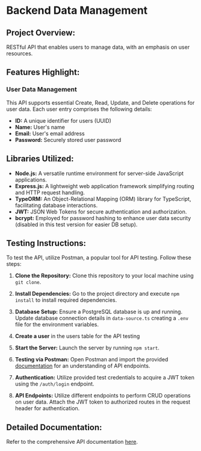 # Backend Data Management

## Project Overview:

RESTful API that enables users to manage data, with an emphasis on user resources.

## Features Highlight:

### User Data Management

This API supports essential Create, Read, Update, and Delete operations for user data. Each user entry comprises the following details:

- **ID:** A unique identifier for users (UUID)
- **Name:** User's name
- **Email:** User's email address
- **Password:** Securely stored user password

## Libraries Utilized:

- **Node.js:** A versatile runtime environment for server-side JavaScript applications.
- **Express.js:** A lightweight web application framework simplifying routing and HTTP request handling.
- **TypeORM:** An Object-Relational Mapping (ORM) library for TypeScript, facilitating database interactions.
- **JWT:** JSON Web Tokens for secure authentication and authorization.
- **bcrypt:** Employed for password hashing to enhance user data security (disabled in this test version for easier DB setup).

## Testing Instructions:

To test the API, utilize Postman, a popular tool for API testing. Follow these steps:

1. **Clone the Repository:** Clone this repository to your local machine using `git clone`.
    
2. **Install Dependencies:** Go to the project directory and execute `npm install` to install required dependencies.
    
3. **Database Setup:** Ensure a PostgreSQL database is up and running. Update database connection details in `data-source.ts` creating a `.env` file for the environment variables.
    
4. **Create a user** in the users table for the API testing
    
5. **Start the Server:** Launch the server by running `npm start`.
    
6. **Testing via Postman:** Open Postman and import the provided [documentation](https://documenter.getpostman.com/view/6047055/2s9XxyRDiP) for an understanding of API endpoints.
    
7. **Authentication:** Utilize provided test credentials to acquire a JWT token using the `/auth/login` endpoint.
    
8. **API Endpoints:** Utilize different endpoints to perform CRUD operations on user data. Attach the JWT token to authorized routes in the request header for authentication.
    

## Detailed Documentation:

Refer to the comprehensive API documentation [here](https://documenter.getpostman.com/view/6047055/2s9XxyRDiP).
